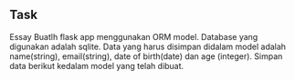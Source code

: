 ## Task
Essay
Buatlh flask app menggunakan ORM model. Database yang digunakan adalah sqlite. Data yang harus disimpan didalam model adalah name(string), email(string), date of birth(date) dan age (integer). Simpan data berikut kedalam model yang telah dibuat.
